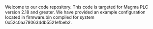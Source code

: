 Welcome to our code repository.
This code is targeted for Magma PLC version 2.18 and greater.
We have provided an example configuration located in firmware.bin compiled for system 0x52c0aa780634db5521efbeb2.